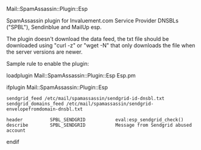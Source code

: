 Mail::SpamAssassin::Plugin::Esp

SpamAssassin plugin for Invaluement.com Service Provider DNSBLs ("SPBL"), 
Sendinblue and MailUp esp. 

The plugin doesn't download the data feed, the txt file should be downloaded using
"curl -z" or "wget -N" that only downloads the file when the server versions are newer.

Sample rule to enable the plugin:  

loadplugin Mail::SpamAssassin::Plugin::Esp Esp.pm  

ifplugin Mail::SpamAssassin::Plugin::Esp  

	sendgrid_feed /etc/mail/spamassassin/sendgrid-id-dnsbl.txt  
	sendgrid_domains_feed /etc/mail/spamassassin/sendgrid-envelopefromdomain-dnsbl.txt  

	header          SPBL_SENDGRID           eval:esp_sendgrid_check()  
	describe        SPBL_SENDGRID           Message from Sendgrid abused account  

endif
